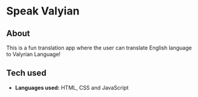 # Speak Valyian

## About

This is a fun translation app where the user can translate English language to Valyrian Language!

## Tech used

- **Languages used:** HTML, CSS and JavaScript